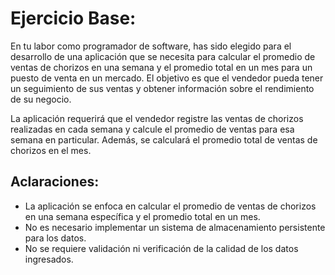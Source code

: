 # Ejercicio Base:
En tu labor como programador de software, has sido elegido para el desarrollo de una aplicación que se necesita para calcular el promedio de ventas de chorizos en una semana y el promedio total en un mes para un puesto de venta en un mercado. El objetivo es que el vendedor pueda tener un seguimiento de sus ventas y obtener información sobre el rendimiento de su negocio.

La aplicación requerirá que el vendedor registre las ventas de chorizos realizadas en cada semana y calcule el promedio de ventas para esa semana en particular. Además, se calculará el promedio total de ventas de chorizos en el mes.
## Aclaraciones:
- La aplicación se enfoca en calcular el promedio de ventas de chorizos en una semana específica y el promedio total en un mes.
- No es necesario implementar un sistema de almacenamiento persistente para los datos.
- No se requiere validación ni verificación de la calidad de los datos ingresados.


